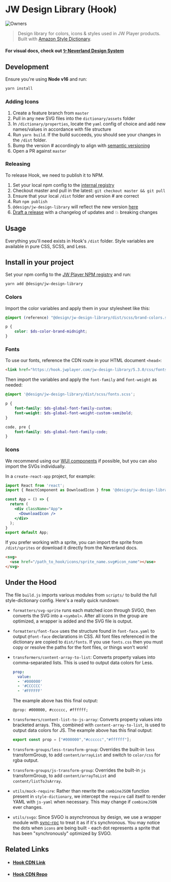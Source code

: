 # JW Design Library (Hook)

![Owners](https://img.shields.io/badge/Owners-Design_&_CX_Team-brightgreen.svg)

> Design library for colors, icons & styles used in JW Player products. Built with
[Amazon Style Dictionary](https://github.com/amzn/style-dictionary/).

#### For visual docs, check out [:sparkles:  Neverland Design System](https://design.jwplayer.com/docs/#/)

## Development

Ensure you're using **Node v16** and run:

```bash
yarn install
```

### Adding Icons

1. Create a feature branch from `master`
2. Pull in any new SVG files into the `dictionary/assets` folder
3. In `/dictionary/properties`, locate the `yaml` config of choice and add new names/values in accordance with file structure
4. Run `yarn build`. If the build succeeds, you should see your changes in the `/dist` folder.
5. Bump the version # accordingly to align with [semantic versioning](https://semver.org/)
6. Open a PR against `master`

### Releasing

To release Hook, we need to publish it to NPM.

1. Set your local npm config to the [internal registry](https://npm-registry.longtailvideo.com/-/web/detail/@design/jw-design-library)
2. Checkout master and pull in the latest: `git checkout master && git pull`
3. Ensure that your local `/dist` folder and version # are correct
4. Run `npm publish`
5. `@design/jw-design-library` will reflect the new version [here](https://npm-registry.longtailvideo.com/-/web/detail/@design/jw-design-library)
6. [Draft a release](https://github.com/jwplayer/jw-design-library/releases) with a changelog of updates and :boom: breaking changes

## Usage

Everything you'll need exists in Hook's `/dist` folder. Style variables are available in pure CSS, SCSS, and Less.

## Install in your project

Set your npm config to the [JW Player NPM registry](https://npm-registry.longtailvideo.com/-/web/detail/@design/jw-design-library) and run:

```bash
yarn add @design/jw-design-library
```

### Colors

Import the color variables and apply them in your stylesheet like this:

```scss
@import (reference) "@design/jw-design-library/dist/scss/brand-colors.scss";

p {
    color: $ds-color-brand-midnight;
}
```

### Fonts

To use our fonts, reference the CDN route in your HTML document `<head>`:

```html
<link href="https://hook.jwplayer.com/jw-design-library/5.3.0/css/fonts.css" rel="stylesheet" />
```

Then import the variables and apply the `font-family` and `font-weight` as needed:

```scss
@import '@design/jw-design-library/dist/scss/fonts.scss';

p {
    font-family: $ds-global-font-family-custom;
    font-weight: $ds-global-font-weight-custom-semibold;
}

code, pre {
    font-family: $ds-global-font-family-code;
}
```

### Icons

We recommend using our [WUI components](https://stg-wui.jwplayer.com/component/icon) if possible, but you can also import the SVGs individually.

In a `create-react-app` project, for example:

```jsx
import React from 'react';
import { ReactComponent as DownloadIcon } from '@design/jw-design-library/dist/icon/dashboard/download.svg';

const App = () => {
  return (
    <div className="App">
      <DownloadIcon />
    </div>
  );
}
export default App;
```

If you prefer working with a sprite, you can import the sprite from `/dist/sprites` or download it directly from the Neverland docs.

```html
<svg>
  <use href="/path_to_hook/icons/sprite_name.svg#icon_name"></use>
</svg>
```

## Under the Hood

The file `build.js` imports various modules from `scripts/` to build the full style-dictionary config. Here's a really quick rundown:

* `formatters/svg-sprite` runs each matched icon through SVGO, then converts the
  SVG into a `<symbol>`. After all icons in the group are optimized, a wrapper is
  added and the SVG file is output.
* `formatters/font-face` uses the structure found in `font-face.yaml` to
output `@font-face` declarations in CSS. All font files referenced in the
dictionary are copied to `dist/fonts`. If you use `fonts.css` then you must copy
or resolve the paths for the font files, or things won't work!
* `transformers/content-array-to-list`: Converts property values into
  comma-separated lists. This is used to output data colors for Less.

  ```yaml
  prop:
    value:
    - '#000000'
    - '#CCCCCC'
    - '#FFFFFF'
  ```

  The example above has this final output:

  ```less
  @prop: #000000, #cccccc, #ffffff;
  ```

* `transformers/content-list-to-js-array`: Converts property values into
  bracketed arrays. This, combined with `content-array-to-list`, is used to
  output data colors for JS. The example above has this final output:

  ```js
  export const prop = ["#000000","#cccccc","#ffffff"];
  ```

* `transform-groups/less-transform-group`: Overrides the built-in `less`
  transformGroup, to add `content/arrayList` and switch to `color/css` for rgba
  output.
* `transform-groups/js-transform-group`: Overrides the built-in `js`
  transformGroup, to add `content/arrayToList` and `content/listToJsArray`.
* `utils/mock-require`: Rather than rewrite the `combineJSON` function present
  in `style-dictionary`, we intercept the `require` call itself to render YAML
  with `js-yaml` when necessary. This may change if `combineJSON` ever changes.
* `utils/svgo`: Since SVGO is asynchronous by design, we use a wrapper module
  with [sync-rpc](https://www.npmjs.com/package/sync-rpc) to treat it as if it's
  synchronous. You may notice the dots when `icons` are being built - each dot
  represents a sprite that has been "synchronously" optimized by SVGO.

## Related Links

* #### [Hook CDN Link](https://hook.jwplayer.com/)

* #### [Hook CDN Repo](https://github.com/jwplayer/hook)
